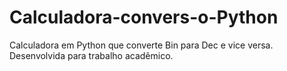 # Calculadora-convers-o-Python
Calculadora em Python que converte Bin para Dec e vice versa.
Desenvolvida para trabalho acadêmico.
